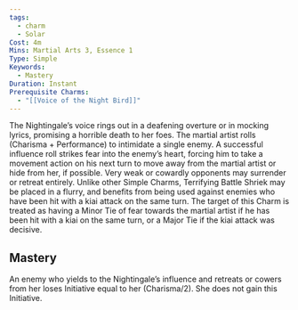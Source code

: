 ```yaml
---
tags:
  - charm
  - Solar
Cost: 4m
Mins: Martial Arts 3, Essence 1
Type: Simple
Keywords:
  - Mastery
Duration: Instant
Prerequisite Charms:
  - "[[Voice of the Night Bird]]"
---
```

The Nightingale’s voice rings out in a deafening overture or in mocking lyrics, promising a horrible death to her foes. The martial artist rolls (Charisma + Performance) to intimidate a single enemy. A successful influence roll strikes fear into the enemy’s heart, forcing him to take a movement action on his next turn to move away from the martial artist or hide from her, if possible. Very weak or cowardly opponents may surrender or retreat entirely. Unlike other Simple Charms, Terrifying Battle Shriek may be placed in a flurry, and benefits from being used against enemies who have been hit with a kiai attack on the same turn. The target of this Charm is treated as having a Minor Tie of fear towards the martial artist if he has been hit with a kiai on the same turn, or a Major Tie if the kiai attack was decisive. 

## Mastery

An enemy who yields to the Nightingale’s influence and retreats or cowers from her loses Initiative equal to her (Charisma/2). She does not gain this Initiative.